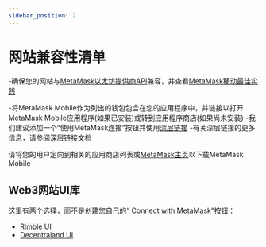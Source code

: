 ```yaml
---
sidebar_position: 2
---
```


# 网站兼容性清单

-确保您的网站与[MetaMask以太坊提供商API](./ethereum-provider.html)兼容，并查看[MetaMask移动最佳实践](./mobile-best-practices.html)

-将MetaMask Mobile作为列出的钱包包含在您的应用程序中，并链接以打开MetaMask Mobile应用程序(如果已安装)或转到应用程序商店(如果尚未安装)
-我们建议添加一个“使用MetaMask连接”按钮并使用[深层链接](https://metamask.github.io/metamask-deeplinks/)
-有关深层链接的更多信息，请参阅[深层链接文档](./mobile-best-practices.html＃deeplinking)

请将您的用户定向到相关的应用商店列表或[MetaMask主页](https://metamask.io/download.html)以下载MetaMask Mobile

## Web3网站UI库

这里有两个选择，而不是创建您自己的“ Connect with MetaMask”按钮：

- [Rimble UI](https://rimble.consensys.design/)
- [Decentraland UI](https://ui.decentraland.org/?path=/story/atlas--uncontrolled)
